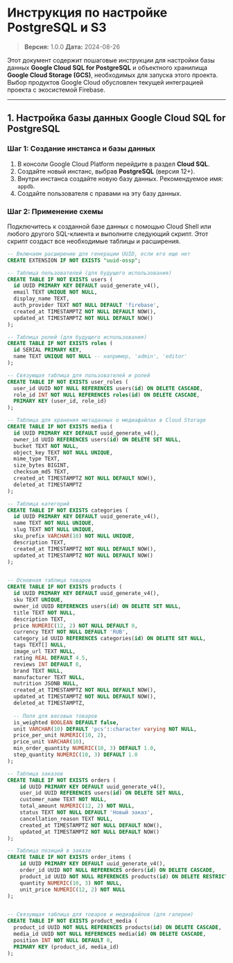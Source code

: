 
# Инструкция по настройке PostgreSQL и S3

> **Версия:** 1.0.0
> **Дата:** 2024-08-26

Этот документ содержит пошаговые инструкции для настройки базы данных **Google Cloud SQL for PostgreSQL** и объектного хранилища **Google Cloud Storage (GCS)**, необходимых для запуска этого проекта. Выбор продуктов Google Cloud обусловлен текущей интеграцией проекта с экосистемой Firebase.

---

## 1. Настройка базы данных Google Cloud SQL for PostgreSQL

### Шаг 1: Создание инстанса и базы данных

1.  В консоли Google Cloud Platform перейдите в раздел **Cloud SQL**.
2.  Создайте новый инстанс, выбрав **PostgreSQL** (версия 12+).
3.  Внутри инстанса создайте новую базу данных. Рекомендуемое имя: `appdb`.
4.  Создайте пользователя с правами на эту базу данных.

### Шаг 2: Применение схемы

Подключитесь к созданной базе данных с помощью Cloud Shell или любого другого SQL-клиента и выполните следующий скрипт. Этот скрипт создаст все необходимые таблицы и расширения.

```sql
-- Включаем расширение для генерации UUID, если его еще нет
CREATE EXTENSION IF NOT EXISTS "uuid-ossp";

-- Таблица пользователей (для будущего использования)
CREATE TABLE IF NOT EXISTS users (
  id UUID PRIMARY KEY DEFAULT uuid_generate_v4(),
  email TEXT UNIQUE NOT NULL,
  display_name TEXT,
  auth_provider TEXT NOT NULL DEFAULT 'firebase',
  created_at TIMESTAMPTZ NOT NULL DEFAULT NOW(),
  updated_at TIMESTAMPTZ NOT NULL DEFAULT NOW()
);

-- Таблица ролей (для будущего использования)
CREATE TABLE IF NOT EXISTS roles (
  id SERIAL PRIMARY KEY,
  name TEXT UNIQUE NOT NULL -- например, 'admin', 'editor'
);

-- Связующая таблица для пользователей и ролей
CREATE TABLE IF NOT EXISTS user_roles (
  user_id UUID NOT NULL REFERENCES users(id) ON DELETE CASCADE,
  role_id INT NOT NULL REFERENCES roles(id) ON DELETE CASCADE,
  PRIMARY KEY (user_id, role_id)
);

-- Таблица для хранения метаданных о медиафайлах в Cloud Storage
CREATE TABLE IF NOT EXISTS media (
  id UUID PRIMARY KEY DEFAULT uuid_generate_v4(),
  owner_id UUID REFERENCES users(id) ON DELETE SET NULL,
  bucket TEXT NOT NULL,
  object_key TEXT NOT NULL UNIQUE,
  mime_type TEXT,
  size_bytes BIGINT,
  checksum_md5 TEXT,
  created_at TIMESTAMPTZ NOT NULL DEFAULT NOW(),
  deleted_at TIMESTAMPTZ
);

-- Таблица категорий
CREATE TABLE IF NOT EXISTS categories (
  id UUID PRIMARY KEY DEFAULT uuid_generate_v4(),
  name TEXT NOT NULL UNIQUE,
  slug TEXT NOT NULL UNIQUE,
  sku_prefix VARCHAR(10) NOT NULL UNIQUE,
  description TEXT,
  created_at TIMESTAMPTZ NOT NULL DEFAULT NOW(),
  updated_at TIMESTAMPTZ NOT NULL DEFAULT NOW()
);


-- Основная таблица товаров
CREATE TABLE IF NOT EXISTS products (
  id UUID PRIMARY KEY DEFAULT uuid_generate_v4(),
  sku TEXT UNIQUE,
  owner_id UUID REFERENCES users(id) ON DELETE SET NULL,
  title TEXT NOT NULL,
  description TEXT,
  price NUMERIC(12, 2) NOT NULL DEFAULT 0,
  currency TEXT NOT NULL DEFAULT 'RUB',
  category_id UUID REFERENCES categories(id) ON DELETE SET NULL,
  tags TEXT[] NULL,
  image_url TEXT NULL,
  rating REAL DEFAULT 4.5,
  reviews INT DEFAULT 0,
  brand TEXT NULL,
  manufacturer TEXT NULL,
  nutrition JSONB NULL,
  created_at TIMESTAMPTZ NOT NULL DEFAULT NOW(),
  updated_at TIMESTAMPTZ NOT NULL DEFAULT NOW(),
  deleted_at TIMESTAMPTZ,
  
  -- Поля для весовых товаров
  is_weighted BOOLEAN DEFAULT false,
  unit VARCHAR(10) DEFAULT 'pcs'::character varying NOT NULL,
  price_per_unit NUMERIC(10, 2),
  price_unit VARCHAR(10),
  min_order_quantity NUMERIC(10, 3) DEFAULT 1.0,
  step_quantity NUMERIC(10, 3) DEFAULT 1.0
);

-- Таблица заказов
CREATE TABLE IF NOT EXISTS orders (
    id UUID PRIMARY KEY DEFAULT uuid_generate_v4(),
    user_id UUID REFERENCES users(id) ON DELETE SET NULL,
    customer_name TEXT NOT NULL,
    total_amount NUMERIC(12, 2) NOT NULL,
    status TEXT NOT NULL DEFAULT 'Новый заказ',
    cancellation_reason TEXT NULL,
    created_at TIMESTAMPTZ NOT NULL DEFAULT NOW(),
    updated_at TIMESTAMPTZ NOT NULL DEFAULT NOW()
);

-- Таблица позиций в заказе
CREATE TABLE IF NOT EXISTS order_items (
    id UUID PRIMARY KEY DEFAULT uuid_generate_v4(),
    order_id UUID NOT NULL REFERENCES orders(id) ON DELETE CASCADE,
    product_id UUID NOT NULL REFERENCES products(id) ON DELETE RESTRICT,
    quantity NUMERIC(10, 3) NOT NULL,
    unit_price NUMERIC(12, 2) NOT NULL
);


-- Связующая таблица для товаров и медиафайлов (для галереи)
CREATE TABLE IF NOT EXISTS product_media (
  product_id UUID NOT NULL REFERENCES products(id) ON DELETE CASCADE,
  media_id UUID NOT NULL REFERENCES media(id) ON DELETE CASCADE,
  position INT NOT NULL DEFAULT 0,
  PRIMARY KEY (product_id, media_id)
);
```
